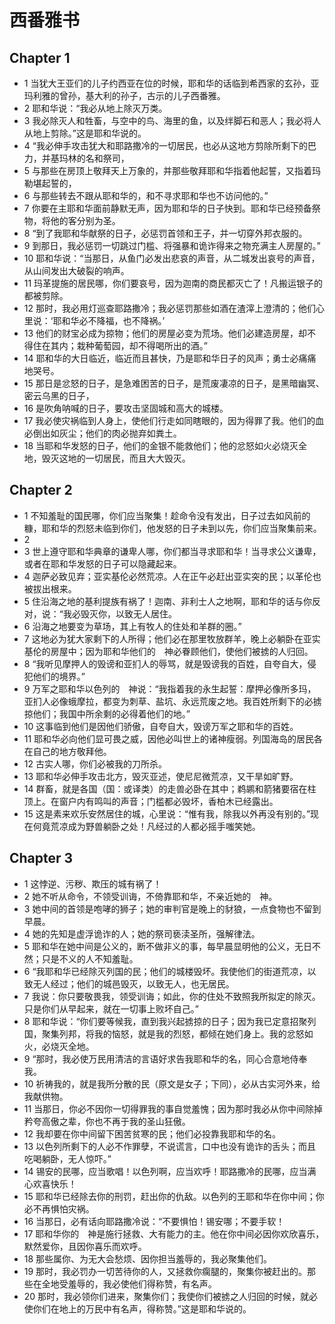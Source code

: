 # 西番雅书
## Chapter 1
- 1 当犹大王亚们的儿子约西亚在位的时候，耶和华的话临到希西家的玄孙，亚玛利雅的曾孙，基大利的孙子，古示的儿子西番雅。
- 2 耶和华说：“我必从地上除灭万类。
- 3 我必除灭人和牲畜，与空中的鸟、海里的鱼，以及绊脚石和恶人；我必将人从地上剪除。”这是耶和华说的。
- 4 “我必伸手攻击犹大和耶路撒冷的一切居民，也必从这地方剪除所剩下的巴力，并基玛林的名和祭司，
- 5 与那些在房顶上敬拜天上万象的，并那些敬拜耶和华指着他起誓，又指着玛勒堪起誓的，
- 6 与那些转去不跟从耶和华的，和不寻求耶和华也不访问他的。”
- 7 你要在主耶和华面前静默无声，因为耶和华的日子快到。耶和华已经预备祭物，将他的客分别为圣。
- 8 “到了我耶和华献祭的日子，必惩罚首领和王子，并一切穿外邦衣服的。
- 9 到那日，我必惩罚一切跳过门槛、将强暴和诡诈得来之物充满主人房屋的。”
- 10 耶和华说：“当那日，从鱼门必发出悲哀的声音，从二城发出哀号的声音，从山间发出大破裂的响声。
- 11 玛革提施的居民哪，你们要哀号，因为迦南的商民都灭亡了！凡搬运银子的都被剪除。
- 12 那时，我必用灯巡查耶路撒冷；我必惩罚那些如酒在渣滓上澄清的；他们心里说：‘耶和华必不降福，也不降祸。’
- 13 他们的财宝必成为掠物；他们的房屋必变为荒场。他们必建造房屋，却不得住在其内；栽种葡萄园，却不得喝所出的酒。”
- 14 耶和华的大日临近，临近而且甚快，乃是耶和华日子的风声；勇士必痛痛地哭号。
- 15 那日是忿怒的日子，是急难困苦的日子，是荒废凄凉的日子，是黑暗幽冥、密云乌黑的日子，
- 16 是吹角呐喊的日子，要攻击坚固城和高大的城楼。
- 17 我必使灾祸临到人身上，使他们行走如同瞎眼的，因为得罪了我。他们的血必倒出如灰尘；他们的肉必抛弃如粪土。
- 18 当耶和华发怒的日子，他们的金银不能救他们；他的忿怒如火必烧灭全地，毁灭这地的一切居民，而且大大毁灭。
## Chapter 2
- 1 不知羞耻的国民哪，你们应当聚集！趁命令没有发出，日子过去如风前的糠，耶和华的烈怒未临到你们，他发怒的日子未到以先，你们应当聚集前来。
- 2 
- 3 世上遵守耶和华典章的谦卑人哪，你们都当寻求耶和华！当寻求公义谦卑，或者在耶和华发怒的日子可以隐藏起来。
- 4 迦萨必致见弃；亚实基伦必然荒凉。人在正午必赶出亚实突的民；以革伦也被拔出根来。
- 5 住沿海之地的基利提族有祸了！迦南、非利士人之地啊，耶和华的话与你反对，说：“我必毁灭你，以致无人居住。
- 6 沿海之地要变为草场，其上有牧人的住处和羊群的圈。”
- 7 这地必为犹大家剩下的人所得；他们必在那里牧放群羊，晚上必躺卧在亚实基伦的房屋中；因为耶和华他们的　神必眷顾他们，使他们被掳的人归回。
- 8 “我听见摩押人的毁谤和亚扪人的辱骂，就是毁谤我的百姓，自夸自大，侵犯他们的境界。”
- 9 万军之耶和华以色列的　神说：“我指着我的永生起誓：摩押必像所多玛，亚扪人必像蛾摩拉，都变为刺草、盐坑、永远荒废之地。我百姓所剩下的必掳掠他们；我国中所余剩的必得着他们的地。”
- 10 这事临到他们是因他们骄傲，自夸自大，毁谤万军之耶和华的百姓。
- 11 耶和华必向他们显可畏之威，因他必叫世上的诸神瘦弱。列国海岛的居民各在自己的地方敬拜他。
- 12 古实人哪，你们必被我的刀所杀。
- 13 耶和华必伸手攻击北方，毁灭亚述，使尼尼微荒凉，又干旱如旷野。
- 14 群畜，就是各国（国：或译类）的走兽必卧在其中；鹈鹕和箭猪要宿在柱顶上。在窗户内有鸣叫的声音；门槛都必毁坏，香柏木已经露出。
- 15 这是素来欢乐安然居住的城，心里说：“惟有我，除我以外再没有别的。”现在何竟荒凉成为野兽躺卧之处！凡经过的人都必摇手嗤笑她。
## Chapter 3
- 1 这悖逆、污秽、欺压的城有祸了！
- 2 她不听从命令，不领受训诲，不倚靠耶和华，不亲近她的　神。
- 3 她中间的首领是咆哮的狮子；她的审判官是晚上的豺狼，一点食物也不留到早晨。
- 4 她的先知是虚浮诡诈的人；她的祭司亵渎圣所，强解律法。
- 5 耶和华在她中间是公义的，断不做非义的事，每早晨显明他的公义，无日不然；只是不义的人不知羞耻。
- 6 “我耶和华已经除灭列国的民；他们的城楼毁坏。我使他们的街道荒凉，以致无人经过；他们的城邑毁灭，以致无人，也无居民。
- 7 我说：你只要敬畏我，领受训诲；如此，你的住处不致照我所拟定的除灭。只是你们从早起来，就在一切事上败坏自己。”
- 8 耶和华说：“你们要等候我，直到我兴起掳掠的日子；因为我已定意招聚列国，聚集列邦，将我的恼怒，就是我的烈怒，都倾在她们身上。我的忿怒如火，必烧灭全地。
- 9 “那时，我必使万民用清洁的言语好求告我耶和华的名，同心合意地侍奉我。
- 10 祈祷我的，就是我所分散的民（原文是女子；下同），必从古实河外来，给我献供物。
- 11 当那日，你必不因你一切得罪我的事自觉羞愧；因为那时我必从你中间除掉矜夸高傲之辈，你也不再于我的圣山狂傲。
- 12 我却要在你中间留下困苦贫寒的民；他们必投靠我耶和华的名。
- 13 以色列所剩下的人必不作罪孽，不说谎言，口中也没有诡诈的舌头；而且吃喝躺卧，无人惊吓。”
- 14 锡安的民哪，应当歌唱！以色列啊，应当欢呼！耶路撒冷的民哪，应当满心欢喜快乐！
- 15 耶和华已经除去你的刑罚，赶出你的仇敌。以色列的王耶和华在你中间；你必不再惧怕灾祸。
- 16 当那日，必有话向耶路撒冷说：“不要惧怕！锡安哪；不要手软！
- 17 耶和华你的　神是施行拯救、大有能力的主。他在你中间必因你欢欣喜乐，默然爱你，且因你喜乐而欢呼。
- 18 那些属你、为无大会愁烦、因你担当羞辱的，我必聚集他们。
- 19 那时，我必罚办一切苦待你的人，又拯救你瘸腿的，聚集你被赶出的。那些在全地受羞辱的，我必使他们得称赞，有名声。
- 20 那时，我必领你们进来，聚集你们；我使你们被掳之人归回的时候，就必使你们在地上的万民中有名声，得称赞。”这是耶和华说的。
